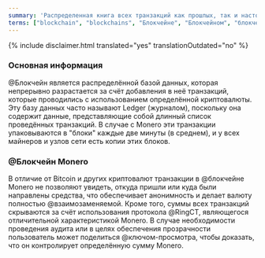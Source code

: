 ```yaml
---
summary: 'Распределенная книга всех транзакций как прошлых, так и настоящих, без раскрытия того, из каких источников поступали или кто отправлял средства'
terms: ["blockchain", "blockchains", "Блoкчейне", "Блoкчейном", "блoкчейна", "блoкчейну", "Блoкчейн", "блoкчейн", "блoкчейне", "блoкчейном", "блокчейн"]
---
```


{% include disclaimer.html translated="yes" translationOutdated="no" %}

### Основная информация

@Блoкчейн является распределённой базой данных, которая непрерывно
разрастается за счёт добавления в неё транзакций, которые проводились с
использованием определённой криптовалюты. Эту базу данных часто называют
Ledger (журналом), поскольку она содержит данные, представляющие собой
длинный список проведённых транзакций. В случае с Monero эти транзакции
упаковываются в "блоки" каждые две минуты (в среднем), и у всех майнеров и
узлов сети есть копии этих блоков.

### @Блoкчейн Monero

В отличие от Bitcoin и других криптовалют транзакции в @блoкчейне Monero не
позволяют увидеть, откуда пришли или куда были направлены средства, что
обеспечивает анонимность и делает валюту полностью @взаимозаменяемой. Кроме
того, суммы всех транзакций скрываются за счёт использования протокола
@RingCT, являющегося отличительной характеристикой Monero. В случае
необходимости проведения аудита или в целях обеспечения прозрачности
пользователь может поделиться @ключом-просмотра, чтобы доказать, что он
контролирует определённую сумму Monero.
